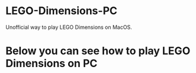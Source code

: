 # LEGO-Dimensions-PC
Unofficial way to play LEGO Dimensions on MacOS.

# Below you can see how to play LEGO Dimensions on PC
